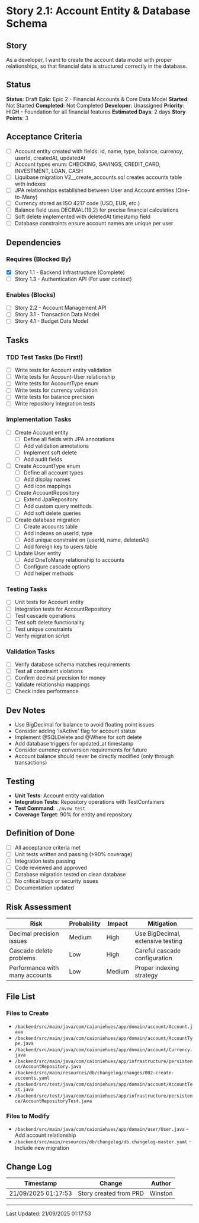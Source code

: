 # Story 2.1: Account Entity & Database Schema

## Story
As a developer,
I want to create the account data model with proper relationships,
so that financial data is structured correctly in the database.

## Status
**Status**: Draft
**Epic**: Epic 2 - Financial Accounts & Core Data Model
**Started**: Not Started
**Completed**: Not Completed
**Developer**: Unassigned
**Priority**: HIGH - Foundation for all financial features
**Estimated Days**: 2 days
**Story Points**: 3

## Acceptance Criteria
- [ ] Account entity created with fields: id, name, type, balance, currency, userId, createdAt, updatedAt
- [ ] Account types enum: CHECKING, SAVINGS, CREDIT_CARD, INVESTMENT, LOAN, CASH
- [ ] Liquibase migration V2__create_accounts.sql creates accounts table with indexes
- [ ] JPA relationships established between User and Account entities (One-to-Many)
- [ ] Currency stored as ISO 4217 code (USD, EUR, etc.)
- [ ] Balance field uses DECIMAL(19,2) for precise financial calculations
- [ ] Soft delete implemented with deletedAt timestamp field
- [ ] Database constraints ensure account names are unique per user

## Dependencies
### Requires (Blocked By)
- [x] Story 1.1 - Backend Infrastructure (Complete)
- [ ] Story 1.3 - Authentication API (For user context)

### Enables (Blocks)
- [ ] Story 2.2 - Account Management API
- [ ] Story 3.1 - Transaction Data Model
- [ ] Story 4.1 - Budget Data Model

## Tasks

### TDD Test Tasks (Do First!)
- [ ] Write tests for Account entity validation
- [ ] Write tests for Account-User relationship
- [ ] Write tests for AccountType enum
- [ ] Write tests for currency validation
- [ ] Write tests for balance precision
- [ ] Write repository integration tests

### Implementation Tasks
- [ ] Create Account entity
  - [ ] Define all fields with JPA annotations
  - [ ] Add validation annotations
  - [ ] Implement soft delete
  - [ ] Add audit fields
- [ ] Create AccountType enum
  - [ ] Define all account types
  - [ ] Add display names
  - [ ] Add icon mappings
- [ ] Create AccountRepository
  - [ ] Extend JpaRepository
  - [ ] Add custom query methods
  - [ ] Add soft delete queries
- [ ] Create database migration
  - [ ] Create accounts table
  - [ ] Add indexes on userId, type
  - [ ] Add unique constraint on (userId, name, deletedAt)
  - [ ] Add foreign key to users table
- [ ] Update User entity
  - [ ] Add OneToMany relationship to accounts
  - [ ] Configure cascade options
  - [ ] Add helper methods

### Testing Tasks
- [ ] Unit tests for Account entity
- [ ] Integration tests for AccountRepository
- [ ] Test cascade operations
- [ ] Test soft delete functionality
- [ ] Test unique constraints
- [ ] Verify migration script

### Validation Tasks
- [ ] Verify database schema matches requirements
- [ ] Test all constraint violations
- [ ] Confirm decimal precision for money
- [ ] Validate relationship mappings
- [ ] Check index performance

## Dev Notes
- Use BigDecimal for balance to avoid floating point issues
- Consider adding 'isActive' flag for account status
- Implement @SQLDelete and @Where for soft delete
- Add database triggers for updated_at timestamp
- Consider currency conversion requirements for future
- Account balance should never be directly modified (only through transactions)

## Testing
- **Unit Tests**: Account entity validation
- **Integration Tests**: Repository operations with TestContainers
- **Test Command**: `./mvnw test`
- **Coverage Target**: 90% for entity and repository

## Definition of Done
- [ ] All acceptance criteria met
- [ ] Unit tests written and passing (>90% coverage)
- [ ] Integration tests passing
- [ ] Code reviewed and approved
- [ ] Database migration tested on clean database
- [ ] No critical bugs or security issues
- [ ] Documentation updated

## Risk Assessment
| Risk | Probability | Impact | Mitigation |
|------|------------|--------|------------|
| Decimal precision issues | Medium | High | Use BigDecimal, extensive testing |
| Cascade delete problems | Low | High | Careful cascade configuration |
| Performance with many accounts | Low | Medium | Proper indexing strategy |

## File List
### Files to Create
- `/backend/src/main/java/com/caioniehues/app/domain/account/Account.java`
- `/backend/src/main/java/com/caioniehues/app/domain/account/AccountType.java`
- `/backend/src/main/java/com/caioniehues/app/domain/account/Currency.java`
- `/backend/src/main/java/com/caioniehues/app/infrastructure/persistence/AccountRepository.java`
- `/backend/src/main/resources/db/changelog/changes/002-create-accounts.yaml`
- `/backend/src/test/java/com/caioniehues/app/domain/account/AccountTest.java`
- `/backend/src/test/java/com/caioniehues/app/infrastructure/persistence/AccountRepositoryTest.java`

### Files to Modify
- `/backend/src/main/java/com/caioniehues/app/domain/user/User.java` - Add account relationship
- `/backend/src/main/resources/db/changelog/db.changelog-master.yaml` - Include new migration

## Change Log
| Timestamp | Change | Author |
|-----------|--------|---------|
| 21/09/2025 01:17:53 | Story created from PRD | Winston |

---
Last Updated: 21/09/2025 01:17:53